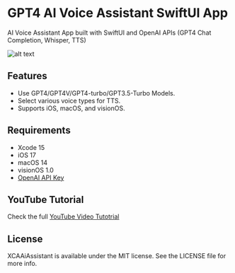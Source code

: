# GPT4 AI Voice Assistant SwiftUI App

AI Voice Assistant App built with SwiftUI and OpenAI APIs (GPT4 Chat Completion, Whisper, TTS)

![alt text](https://i.ibb.co/ZGh927R/promo.png)

## Features
- Use GPT4/GPT4V/GPT4-turbo/GPT3.5-Turbo Models.
- Select various voice types for TTS.
- Supports iOS, macOS, and visionOS.

## Requirements
- Xcode 15
- iOS 17
- macOS 14
- visionOS 1.0
- [OpenAI API Key](https://platform.openai.com)

## YouTube Tutorial

Check the full [YouTube Video Tutotrial](https://youtu.be/2Lpb9k9XeAA)

## License

XCAAiAssistant is available under the MIT license. See the LICENSE file for more info.